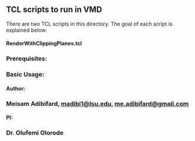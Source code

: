 ## TCL scripts to run in VMD 

There are two TCL scripts in this directory. The goal of each script is explained below:

#### RenderWithClippingPlanes.tcl

### Prerequisites:

### Basic Usage:

#### Author:
### Meisam Adibifard, madibi1@lsu.edu, me.adibifard@gmail.com

#### PI:
### Dr. Olufemi Olorode
